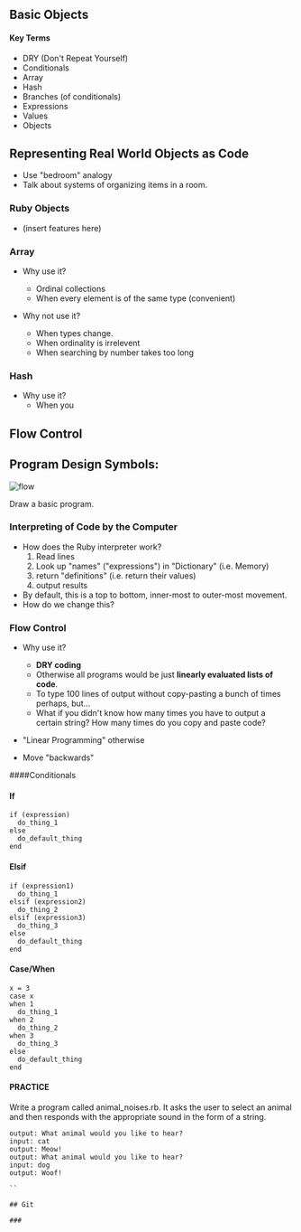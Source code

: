 ## Basic Objects

#### Key Terms
- DRY (Don't Repeat Yourself)
- Conditionals
- Array
- Hash
- Branches (of conditionals)
- Expressions
- Values
- Objects


## Representing Real World Objects as Code

- Use "bedroom" analogy
- Talk about systems of organizing items in a room.

### Ruby Objects

- (insert features here)


### Array

- Why use it?
  - Ordinal collections
  - When every element is of the same type (convenient)
  
- Why not use it?
  - When types change.
  - When ordinality is irrelevent
  - When searching by number takes too long
  
### Hash
- Why use it?
  - When you 
  
## Flow Control

## Program Design Symbols:

![flow](images/flow_symbols.gif)

Draw a basic program.

### Interpreting of Code by the Computer
- How does the Ruby interpreter work?
  1. Read lines
  2. Look up "names" ("expressions") in "Dictionary" (i.e. Memory)
  3. return "definitions" (i.e. return their values)
  4. output results
- By default, this is a top to bottom, inner-most to outer-most movement.
- How do we change this?

### Flow Control

- Why use it?
  - **DRY coding**
  - Otherwise all programs would be just **linearly evaluated lists of code**.
  - To type 100 lines of output without copy-pasting a bunch of times perhaps, but...
  - What if you didn't know how many times you have to output a certain string?  How many times do you copy and paste code?

- "Linear Programming" otherwise

- Move "backwards"

####Conditionals

#### If
```
if (expression)
  do_thing_1
else
  do_default_thing
end
```
#### Elsif
```
if (expression1)
  do_thing_1
elsif (expression2)
  do_thing_2
elsif (expression3)
  do_thing_3
else
  do_default_thing
end

```

#### Case/When
```
x = 3
case x
when 1
  do_thing_1
when 2
  do_thing_2
when 3  
  do_thing_3
else  
  do_default_thing 
end
```

#### PRACTICE

Write a program called animal_noises.rb.  It asks the user to select an animal and then responds with the appropriate sound in the form of a string.
```
output: What animal would you like to hear?
input: cat
output: Meow!
output: What animal would you like to hear?
input: dog
output: Woof!

``

## Git 

###
